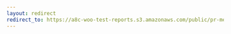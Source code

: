 ```yaml
---
layout: redirect
redirect_to: https://a8c-woo-test-reports.s3.amazonaws.com/public/pr-merge/39007/api/index.html
---
```

